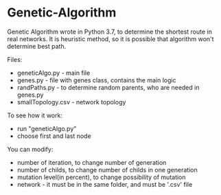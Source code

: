 # Genetic-Algorithm
Genetic Algorithm wrote in Python 3.7, to determine the shortest route in real networks. It is heuristic method, so it is possible that algorithm won't determine best path.

Files:
- geneticAlgo.py - main file
- genes.py - file with genes class, contains the main logic
- randPaths.py - to determine random parents, who are needed in genes.py
- smallTopology.csv - network topology

To see how it work:
- run "geneticAlgo.py"
- choose first and last node

You can modify:
- number of iteration, to change number of generation 
- number of childs, to change number of childs in one generation
- mutation level(in percent), to change possibility of mutation
- network - it must be in the same folder, and must be '.csv' file
